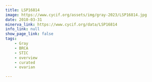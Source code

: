 ```yaml
---
title: LSP16814
image: https://www.cycif.org/assets/img/gray-2023/LSP16814.jpg
date: 2010-03-31
minerva_link: https://www.cycif.org/data/LSP16814
info_link: null
show_page_link: false
tags:
    - Gray
    - BRCA
    - STIC
    - overview
    - curated
    - ovarian

---
```

